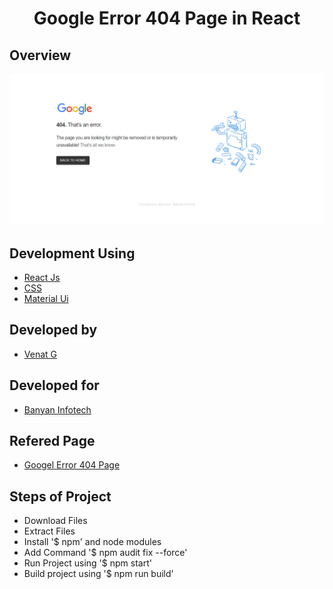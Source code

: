 <h1 align="center">Google Error 404 Page in React</h1>

## Overview

<a href="https://github.com/geveyesyem14/React/edit/main/Google_React_404"><img src="https://github.com/geveyesyem14/React/blob/main/Google_React_404/Google_404_React_Image.png"></a>


## Development Using
- [React Js](https://es.reactjs.org/)
- [CSS](https://www.w3schools.com/css/css_intro.asp)
- [Material Ui](https://mui.com/)

## Developed by
- [Venat G](https://github.com/Venkat-Banyan/)

## Developed for
- [Banyan Infotech](https://www.banyaninfotech.com/)

## Refered Page
- [Googel Error 404 Page](https://google.com/404)

## Steps of Project
- Download Files
- Extract Files
- Install '$ npm' and node modules
- Add Command '$ npm audit fix --force'
- Run Project using '$ npm start'
- Build project using '$ npm run build'
